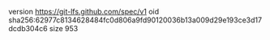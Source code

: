 version https://git-lfs.github.com/spec/v1
oid sha256:62977c8134628484fc0d806a9fd90120036b13a009d29e193ce3d17dcdb304c6
size 953
